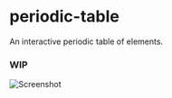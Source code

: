 # periodic-table
An interactive periodic table of elements.

### WIP
![Screenshot](https://user-images.githubusercontent.com/4734917/63347082-becc8d80-c399-11e9-8a07-6b77becf07ca.png)
